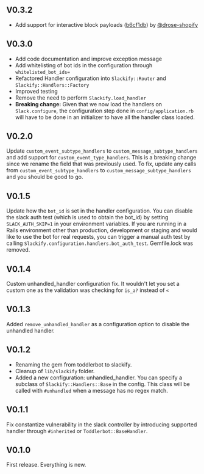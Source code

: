 ## V0.3.2

* Add support for interactive block payloads ([b6cf1db](https://github.com/jusleg/slackify/commit/b6cf1dbb47b832037ebff56054efa27c9e3251dc)) by [@drose-shopify](https://github.com/drose-shopify)

## V0.3.0

* Add code documentation and improve exception message
* Add whitelisting of bot ids in the configuration through `whitelisted_bot_ids=`
* Refactored Handler configuration into `Slackify::Router` and `Slackify::Handlers::Factory`
* Improved testing
* Remove the need to perform `Slackify.load_handler`
* **Breaking change:** Given that we now load the handlers on `Slack.configure`, the configuration step done in `config/application.rb` will have to be done in an initializer to have all the handler class loaded. 

## V0.2.0

Update `custom_event_subtype_handlers` to `custom_message_subtype_handlers` and add support for `custom_event_type_handlers`. This is a breaking change since we rename the field that was previously used. To fix, update any calls from `custom_event_subtype_handlers` to `custom_message_subtype_handlers` and you should be good to go.

## V0.1.5

Update how the `bot_id` is set in the handler configuration. You can disable the slack auth test (which is used to obtain the bot_id) by setting `SLACK_AUTH_SKIP=1` in your environment variables. If you are running in a Rails environment other than production, development or staging and would like to use the bot for real requests, you can trigger a manual auth test by calling `Slackify.configuration.handlers.bot_auth_test`. Gemfile.lock was removed.

## V0.1.4

Custom unhandled_handler configuration fix. It wouldn't let you set a custom one as the validation was checking for `is_a?` instead of `<`

## V0.1.3
Added `remove_unhandled_handler` as a configuration option to disable the unhandled handler.

## V0.1.2

* Renaming the gem from toddlerbot to slackify.
* Cleanup of `lib/slackify` folder.
* Added a new configuration: unhandled_handler. You can specify a subclass of `Slackify::Handlers::Base` in the config. This class will be called with `#unhandled` when a message has no regex match.

## V0.1.1

Fix constantize vulnerability in the slack controller by introducing supported handler through `#inherited` or `Toddlerbot::BaseHandler`.

## V0.1.0

First release. Everything is new.
